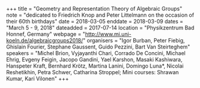 +++
title = "Geometry and Representation Theory of Algebraic Groups"
note = "dedicated to Friedrich Knop and Peter Littelmann on the occasion of their 60th birthdays"
date = 2018-03-05
enddate = 2018-03-09
dates = "March 5 - 9, 2018"
dateadded = 2017-07-14
location = "Physikzentrum Bad Honnef, Germany"
webpage = "http://www.mi.uni-koeln.de/algebraicgroups2018/"
organisers = "Igor Burban, Peter Fiebig, Ghislain Fourier, Stephane Gaussent, Guido Pezzini, Bart Van Steirteghem"
speakers = "Michel Brion, Vyjayanthi Chari, Corrado De Concini, Michael Ehrig, Evgeny Feigin, Jacopo Gandini, Yael Karshon, Masaki Kashiwara, Hanspeter Kraft, Bernhard Krötz, Martina Lanini, Domingo Luna*, Nicolai Reshetikhin, Petra Schwer, Catharina Stroppel; Mini courses: Shrawan Kumar, Kari Vilonen"
+++
